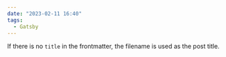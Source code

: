 ```yaml
---
date: "2023-02-11 16:40"
tags:
  - Gatsby
---
```


If there is no `title` in the frontmatter,
the filename is used as the post title.

